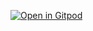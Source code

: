 [![Open in Gitpod](https://gitpod.io/button/open-in-gitpod.svg)](https://gitpod.io/#https://github.com/mansakondo/reactive-rails-sandbox)

